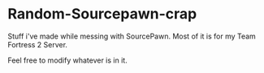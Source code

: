 # Random-Sourcepawn-crap
Stuff i've made while messing with SourcePawn.
Most of it is for my Team Fortress 2 Server.

Feel free to modify whatever is in it.
